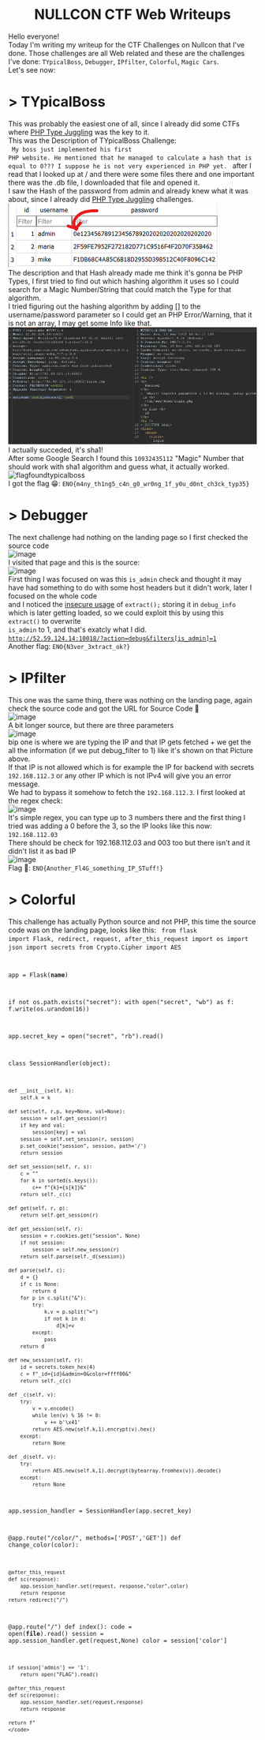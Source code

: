 # <center> NULLCON CTF Web Writeups </center>

Hello everyone! <br> Today I'm writing my writeup for the CTF Challenges on Nullcon that I've done.
Those challenges are all Web related and these are the challenges I've done: <code>TYpicalBoss</code>, <code>Debugger</code>, <code>IPfilter</code>, <code>Colorful</code>, <code>Magic Cars</code>.
<br>
Let's see now:
<br>
# > TYpicalBoss
This was probably the easiest one of all, since I already did some CTFs where <a href="https://secops.group/php-type-juggling-simplified/" target="_blank">PHP Type Juggling</a> was the key to it. <br>
This was the Description of TYpicalBoss Challenge: <br>
<code>
My boss just implemented his first PHP website. He mentioned that he managed to calculate a hash that is equal to 0??? I suppose he is not very experienced in PHP yet.
</code> after I read that I looked up at / and there were some files there and one important there was the .db file, I downloaded that file and opened it. <br>
I saw the Hash of the password from admin and already knew what it was about, since I already did <a href="https://secops.group/php-type-juggling-simplified/" target="_blank">PHP Type Juggling</a> challenges. <br>
<img src="dbfile.png" /> <br>
The description and that Hash already made me think it's gonna be PHP Types, I first tried to find out which hashing algorithm it uses so I could search for a Magic Number/String that could match the Type for that algorithm.<br>
I tried figuring out the hashing algorithm by adding [] to the username/password parameter so I could get an PHP Error/Warning, that it is not an array, I may get some Info like that.<br>
<img src="phperrorarray.png"><br>
I actually succeded, it's sha1! <br>After some Google Search I found this <code>10932435112</code> "Magic" Number that should work with sha1 algorithm and guess what, it actually worked.
![flagfoundtypicalboss](https://github.com/KiraReys/blog/assets/44244085/b2313ac3-9cb8-48ee-ab21-73a103c34c2e)
<br>
I got the flag 😁: <code>ENO{m4ny_th1ng5_c4n_g0_wr0ng_1f_y0u_d0nt_ch3ck_typ35}</code>
<br>

# > Debugger

The next challenge had nothing on the landing page so I first checked the source code <br>![image](https://github.com/KiraReys/blog/assets/44244085/14d184a5-a33c-4a5d-9905-b6c8771585dd)
<br>
I visited that page and this is the source: <br>
![image](https://github.com/KiraReys/blog/assets/44244085/ed9a77c1-9fbd-45fc-89b2-4a0024951507)
<br>
First thing I was focused on was this <code>is_admin</code> check and thought it may have had something to do with some host headers but it didn't work, later I focused on the whole code<br>
and I noticed the <a href="https://www.codementor.io/@hayeskier/php-functions-makes-your-site-vulnerable-172bxpju01">insecure usage</a> of <code>extract();</code> storing it in <code>debug_info</code> which is later getting loaded, so we could exploit this by using this <code>extract()</code> to overwrite<br>
<code>is_admin</code> to 1, and that's exatcly what I did.<br>
<code>http://52.59.124.14:10018/?action=debug&filters[is_admin]=1</code><br>
Another flag: <code>ENO{N3ver_3xtract_ok?}</code>
<br>

# > IPfilter

This one was the same thing, there was nothing on the landing page, again check the source code and got the URL for Source Code 🙂 <br>
![image](https://github.com/KiraReys/blog/assets/44244085/d4267c0f-2275-48b5-a1f5-0922452c3de5)<br>
A bit longer source, but there are three parameters<br>
![image](https://github.com/KiraReys/blog/assets/44244085/a08d0577-bda8-4193-815b-7aa0a2dd0b11)<br>
bip one is where we are typing the IP and that IP gets fetched + we get the all the information (if we put debug_filter to 1) like it's shown on that Picture above. <br>
If that IP is not allowed which is for example the IP for backend with secrets <code>192.168.112.3</code> or any other IP which is not IPv4 will give you an error message. <br>
We had to bypass it somehow to fetch the <code>192.168.112.3</code>. I first looked at the regex check: <br>
![image](https://github.com/KiraReys/blog/assets/44244085/67092763-e7fe-4df9-b43a-bfb98989426a)<br>
It's simple regex, you can type up to 3 numbers there and the first thing I tried was adding a 0 before the 3, so the IP looks like this now: <code>192.168.112.03</code> <br>
There should be check for 192.168.112.03 and 003 too but there isn't and it didn't list it as bad IP <br>
![image](https://github.com/KiraReys/blog/assets/44244085/e992f16a-aba2-4ad5-bafc-d362ce171268) <br>
Flag 🥳: <code>ENO{Another_Fl4G_something_IP_STuff!}</code> 
<br>

# > Colorful

This challenge has actually Python source and not PHP, this time the source code was on the landing page, looks like this:
<code>
from flask import Flask, redirect, request, after_this_request
import os
import json
import secrets
from Crypto.Cipher import AES

app = Flask(__name__)

if not os.path.exists("secret"):
    with open("secret", "wb") as f:
        f.write(os.urandom(16))

app.secret_key = open("secret", "rb").read()

class SessionHandler(object):

    def __init__(self, k):
        self.k = k

    def set(self, r,p, key=None, val=None):
        session = self.get_session(r)
        if key and val:
            session[key] = val
        session = self.set_session(r, session)
        p.set_cookie("session", session, path='/')
        return session

    def set_session(self, r, s):
        c = ""
        for k in sorted(s.keys()):
            c+= f"{k}={s[k]}&"
        return self._c(c)

    def get(self, r, p):
        return self.get_session(r)

    def get_session(self, r):
        session = r.cookies.get("session", None)
        if not session:
            session = self.new_session(r)
        return self.parse(self._d(session))

    def parse(self, c):
        d = {}
        if c is None:
            return d
        for p in c.split("&"):
            try:
                k,v = p.split("=")
                if not k in d:
                    d[k]=v
            except:
                pass
        return d

    def new_session(self, r):
        id = secrets.token_hex(4)
        c = f"_id={id}&admin=0&color=ffff00&"
        return self._c(c)

    def _c(self, v):
        try:
            v = v.encode()
            while len(v) % 16 != 0:
                v += b'\x41' 
            return AES.new(self.k,1).encrypt(v).hex()
        except:
            return None

    def _d(self, v):
        try:
            return AES.new(self.k,1).decrypt(bytearray.fromhex(v)).decode()
        except:
            return None

app.session_handler = SessionHandler(app.secret_key)

@app.route("/color/", methods=['POST','GET'])
def change_color(color):

    @after_this_request
    def sc(response):
        app.session_handler.set(request, response,"color",color)
        return response
    return redirect("/")

@app.route("/")
def index():
    code = open(__file__).read()
    session = app.session_handler.get(request,None)
    color = session['color']

    if session['admin'] == '1':
        return open("FLAG").read()

    @after_this_request
    def sc(response):
        app.session_handler.set(request,response)
        return response

    return f"
    </code>
 








